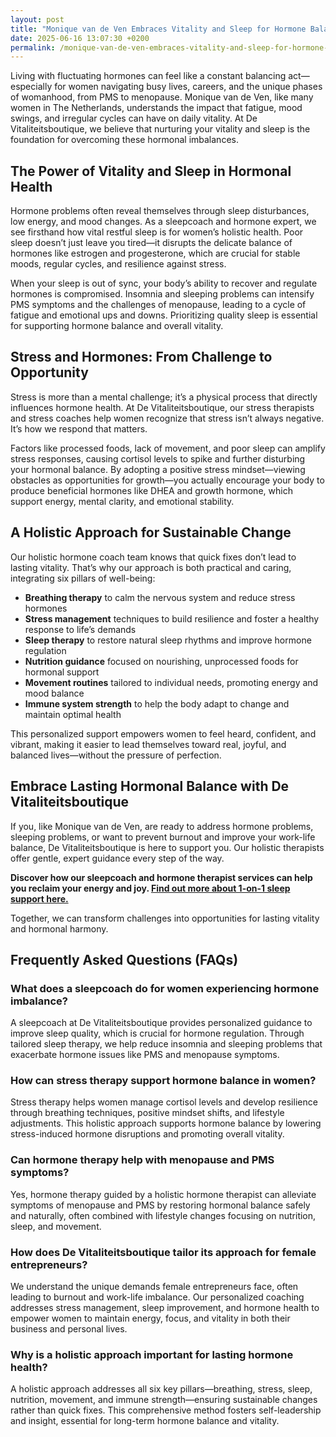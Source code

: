```yaml
---
layout: post
title: "Monique van de Ven Embraces Vitality and Sleep for Hormone Balance"
date: 2025-06-16 13:07:30 +0200
permalink: /monique-van-de-ven-embraces-vitality-and-sleep-for-hormone-balance/
---
```

Living with fluctuating hormones can feel like a constant balancing act—especially for women navigating busy lives, careers, and the unique phases of womanhood, from PMS to menopause. Monique van de Ven, like many women in The Netherlands, understands the impact that fatigue, mood swings, and irregular cycles can have on daily vitality. At De Vitaliteitsboutique, we believe that nurturing your vitality and sleep is the foundation for overcoming these hormonal imbalances.

## The Power of Vitality and Sleep in Hormonal Health

Hormone problems often reveal themselves through sleep disturbances, low energy, and mood changes. As a sleepcoach and hormone expert, we see firsthand how vital restful sleep is for women’s holistic health. Poor sleep doesn’t just leave you tired—it disrupts the delicate balance of hormones like estrogen and progesterone, which are crucial for stable moods, regular cycles, and resilience against stress.

When your sleep is out of sync, your body’s ability to recover and regulate hormones is compromised. Insomnia and sleeping problems can intensify PMS symptoms and the challenges of menopause, leading to a cycle of fatigue and emotional ups and downs. Prioritizing quality sleep is essential for supporting hormone balance and overall vitality.

## Stress and Hormones: From Challenge to Opportunity

Stress is more than a mental challenge; it’s a physical process that directly influences hormone health. At De Vitaliteitsboutique, our stress therapists and stress coaches help women recognize that stress isn’t always negative. It’s how we respond that matters.

Factors like processed foods, lack of movement, and poor sleep can amplify stress responses, causing cortisol levels to spike and further disturbing your hormonal balance. By adopting a positive stress mindset—viewing obstacles as opportunities for growth—you actually encourage your body to produce beneficial hormones like DHEA and growth hormone, which support energy, mental clarity, and emotional stability.

## A Holistic Approach for Sustainable Change

Our holistic hormone coach team knows that quick fixes don’t lead to lasting vitality. That’s why our approach is both practical and caring, integrating six pillars of well-being:

- **Breathing therapy** to calm the nervous system and reduce stress hormones  
- **Stress management** techniques to build resilience and foster a healthy response to life’s demands  
- **Sleep therapy** to restore natural sleep rhythms and improve hormone regulation  
- **Nutrition guidance** focused on nourishing, unprocessed foods for hormonal support  
- **Movement routines** tailored to individual needs, promoting energy and mood balance  
- **Immune system strength** to help the body adapt to change and maintain optimal health  

This personalized support empowers women to feel heard, confident, and vibrant, making it easier to lead themselves toward real, joyful, and balanced lives—without the pressure of perfection.

## Embrace Lasting Hormonal Balance with De Vitaliteitsboutique

If you, like Monique van de Ven, are ready to address hormone problems, sleeping problems, or want to prevent burnout and improve your work-life balance, De Vitaliteitsboutique is here to support you. Our holistic therapists offer gentle, expert guidance every step of the way.

**Discover how our sleepcoach and hormone therapist services can help you reclaim your energy and joy. [Find out more about 1-on-1 sleep support here.](https://devitaliteitsboutique.nl/slaapproblemen-1-op-1-begeleiding/)**

Together, we can transform challenges into opportunities for lasting vitality and hormonal harmony.

## Frequently Asked Questions (FAQs)

### What does a sleepcoach do for women experiencing hormone imbalance?
A sleepcoach at De Vitaliteitsboutique provides personalized guidance to improve sleep quality, which is crucial for hormone regulation. Through tailored sleep therapy, we help reduce insomnia and sleeping problems that exacerbate hormone issues like PMS and menopause symptoms.

### How can stress therapy support hormone balance in women?
Stress therapy helps women manage cortisol levels and develop resilience through breathing techniques, positive mindset shifts, and lifestyle adjustments. This holistic approach supports hormone balance by lowering stress-induced hormone disruptions and promoting overall vitality.

### Can hormone therapy help with menopause and PMS symptoms?
Yes, hormone therapy guided by a holistic hormone therapist can alleviate symptoms of menopause and PMS by restoring hormonal balance safely and naturally, often combined with lifestyle changes focusing on nutrition, sleep, and movement.

### How does De Vitaliteitsboutique tailor its approach for female entrepreneurs?
We understand the unique demands female entrepreneurs face, often leading to burnout and work-life imbalance. Our personalized coaching addresses stress management, sleep improvement, and hormone health to empower women to maintain energy, focus, and vitality in both their business and personal lives.

### Why is a holistic approach important for lasting hormone health?
A holistic approach addresses all six key pillars—breathing, stress, sleep, nutrition, movement, and immune strength—ensuring sustainable changes rather than quick fixes. This comprehensive method fosters self-leadership and insight, essential for long-term hormone balance and vitality.

<script type="application/ld+json">
{
  "@context": "https://schema.org",
  "@type": "BlogPosting",
  "headline": "Monique van de Ven Embraces Vitality and Sleep for Hormone Balance",
  "description": "Learn how De Vitaliteitsboutique supports women in The Netherlands with hormone balance, sleep coaching, and holistic vitality guidance. Discover practical strategies to improve sleep, manage stress, and overcome hormone problems like PMS and menopause.",
  "author": {
    "@type": "Person",
    "name": "De Vitaliteitsboutique"
  },
  "datePublished": "2024-06-01",
  "mainEntityOfPage": {
    "@type": "WebPage",
    "@id": "https://devitaliteitsboutique.nl/blog/monique-van-de-ven-vitality-sleep-hormone-balance"
  },
  "publisher": {
    "@type": "Person",
    "name": "De Vitaliteitsboutique"
  },
  "keywords": "Sleepcoach, Sleeptherapist, Hormone therapist, Hormone expert, Stress therapist, stress coach, breathing therapist, Holistic hormone coach, Vitality, Sleeping problems, Hormone problems, Menopause, PMS, Hormone balance, Sleep and hormones, Holistic therapist, insomnia, Women's holistic health, Burnout prevention for women, Work-life balance for women",
  "articleBody": "Living with fluctuating hormones can feel like a constant balancing act—especially for women navigating busy lives, careers, and the unique phases of womanhood, from PMS to menopause. Monique van de Ven, like many women in The Netherlands, understands the impact that fatigue, mood swings, and irregular cycles can have on daily vitality. At De Vitaliteitsboutique, we believe that nurturing your vitality and sleep is the foundation for overcoming these hormonal imbalances.\n\nHormone problems often reveal themselves through sleep disturbances, low energy, and mood changes. As a sleepcoach and hormone expert, we see firsthand how vital restful sleep is for women’s holistic health. Poor sleep doesn’t just leave you tired—it disrupts the delicate balance of hormones like estrogen and progesterone, which are crucial for stable moods, regular cycles, and resilience against stress.\n\nWhen your sleep is out of sync, your body’s ability to recover and regulate hormones is compromised. Insomnia and sleeping problems can intensify PMS symptoms and the challenges of menopause, leading to a cycle of fatigue and emotional ups and downs. Prioritizing quality sleep is essential for supporting hormone balance and overall vitality.\n\nStress is more than a mental challenge; it’s a physical process that directly influences hormone health. At De Vitaliteitsboutique, our stress therapists and stress coaches help women recognize that stress isn’t always negative. It’s how we respond that matters.\n\nFactors like processed foods, lack of movement, and poor sleep can amplify stress responses, causing cortisol levels to spike and further disturbing your hormonal balance. By adopting a positive stress mindset—viewing obstacles as opportunities for growth—you actually encourage your body to produce beneficial hormones like DHEA and growth hormone, which support energy, mental clarity, and emotional stability.\n\nOur holistic hormone coach team knows that quick fixes don’t lead to lasting vitality. That’s why our approach is both practical and caring, integrating six pillars of well-being: breathing therapy, stress management, sleep therapy, nutrition guidance, movement routines, and immune system strength.\n\nThis personalized support empowers women to feel heard, confident, and vibrant, making it easier to lead themselves toward real, joyful, and balanced lives—without the pressure of perfection.\n\nIf you, like Monique van de Ven, are ready to address hormone problems, sleeping problems, or want to prevent burnout and improve your work-life balance, De Vitaliteitsboutique is here to support you. Our holistic therapists offer gentle, expert guidance every step of the way."
}
</script>

<script type="application/ld+json">
{
  "@context": "https://schema.org",
  "@type": "FAQPage",
  "mainEntity": [
    {
      "@type": "Question",
      "name": "What does a sleepcoach do for women experiencing hormone imbalance?",
      "acceptedAnswer": {
        "@type": "Answer",
        "text": "A sleepcoach at De Vitaliteitsboutique provides personalized guidance to improve sleep quality, which is crucial for hormone regulation. Through tailored sleep therapy, we help reduce insomnia and sleeping problems that exacerbate hormone issues like PMS and menopause symptoms."
      }
    },
    {
      "@type": "Question",
      "name": "How can stress therapy support hormone balance in women?",
      "acceptedAnswer": {
        "@type": "Answer",
        "text": "Stress therapy helps women manage cortisol levels and develop resilience through breathing techniques, positive mindset shifts, and lifestyle adjustments. This holistic approach supports hormone balance by lowering stress-induced hormone disruptions and promoting overall vitality."
      }
    },
    {
      "@type": "Question",
      "name": "Can hormone therapy help with menopause and PMS symptoms?",
      "acceptedAnswer": {
        "@type": "Answer",
        "text": "Yes, hormone therapy guided by a holistic hormone therapist can alleviate symptoms of menopause and PMS by restoring hormonal balance safely and naturally, often combined with lifestyle changes focusing on nutrition, sleep, and movement."
      }
    },
    {
      "@type": "Question",
      "name": "How does De Vitaliteitsboutique tailor its approach for female entrepreneurs?",
      "acceptedAnswer": {
        "@type": "Answer",
        "text": "We understand the unique demands female entrepreneurs face, often leading to burnout and work-life imbalance. Our personalized coaching addresses stress management, sleep improvement, and hormone health to empower women to maintain energy, focus, and vitality in both their business and personal lives."
      }
    },
    {
      "@type": "Question",
      "name": "Why is a holistic approach important for lasting hormone health?",
      "acceptedAnswer": {
        "@type": "Answer",
        "text": "A holistic approach addresses all six key pillars—breathing, stress, sleep, nutrition, movement, and immune strength—ensuring sustainable changes rather than quick fixes. This comprehensive method fosters self-leadership and insight, essential for long-term hormone balance and vitality."
      }
    }
  ]
}
</script>